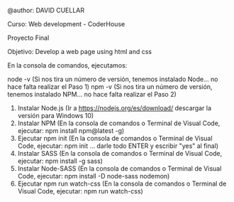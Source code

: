 @author: DAVID CUELLAR

Curso: Web development - CoderHouse

Proyecto Final

Objetivo: Develop a web page using html and css


En la consola de comandos, ejecutamos:

node -v (Si nos tira un número de versión, tenemos instalado Node... no hace falta realizar el Paso 1)
npm -v (Si nos tira un número de versión, tenemos instalado NPM... no hace falta realizar el Paso 2)

1. Instalar Node.js (Ir a https://nodejs.org/es/download/ descargar la versión para Windows 10)
2. Instalar NPM (En la consola de comandos o Terminal de Visual Code, ejecutar: npm install npm@latest -g)
3. Ejecutar npm init (En la consola de comandos o Terminal de Visual Code, ejecutar: npm init ... darle todo ENTER y escribir "yes" al final)
4. Instalar SASS (En la consola de comandos o Terminal de Visual Code, ejecutar: npm install -g sass)
5. Instalar Node-SASS (En la consola de comandos o Terminal de Visual Code, ejecutar: npm install -D node-sass nodemon)
6. Ejecutar npm run watch-css (En la consola de comandos o Terminal de Visual Code, ejecutar: npm run watch-css)